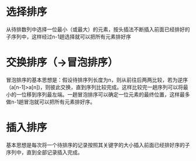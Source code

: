 # 选择排序
从待排数列中选择一位最小（或最大）的元素，按头插法不断插入前面已经排好的子序列中，这样经过n-1趟选择就可以把所有元素排好序
# 交换排序（->冒泡排序）
冒泡排序的基本思想是：假设待排序列长度为n，则从前往后两两比较，若为逆序（a[n-1]>a[n])，则彼此交换，直到序列比较完成。这样比较完一趟序列可以将最小的一位移到序列最左端。一趟冒泡排序可以确定一位元素的最终位置，这样最多做n-1趟冒泡就可以把所有元素排好序。
# 插入排序
基本思想是每次将一个待排序的记录按照其关键字的大小插入前面已经排好序的子序列中，直到全部记录插入完成。